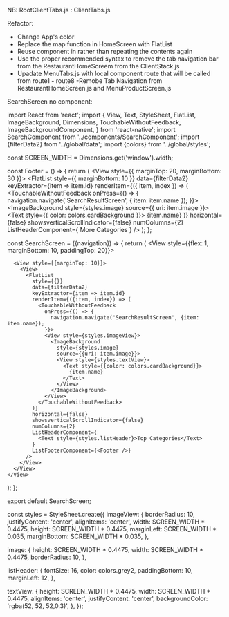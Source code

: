 NB:
RootClientTabs.js : ClientTabs.js

Refactor:
- Change App's color
- Replace the map function in HomeScreen with FlatList
- Reuse <FoofCard /> component in <SearchResultCard /> rather than repeating the contents again
- Use the proper recommended syntax to remove the tab navigation bar from the RestaurantHomeScreem from the ClientStack.js 
- Upadate MenuTabs.js with local component route that will be called from route1 - route8
-Remobe Tab Navigation from RestaurantHomeScreen.js and MenuProductScreen.js

SearchScreen no component:

import React from 'react';
import {
  View,
  Text,
  StyleSheet,
  FlatList,
  ImageBackground,
  Dimensions,
  TouchableWithoutFeedback,
  ImageBackgroundComponent,
} from 'react-native';
import SearchComponent from '../components/SearchComponent';
import {filterData2} from '../global/data';
import {colors} from '../global/styles';

const SCREEN_WIDTH = Dimensions.get('window').width;

const Footer = () => {
  return (
    <View style={{ marginTop: 20, marginBottom: 30 }}>
      <View>
        <FlatList
          style={{ marginBottom: 10 }}
          data={filterData2}
          keyExtractor={item => item.id}
          renderItem={({ item, index }) => (
            <TouchableWithoutFeedback
              onPress={() => {
                navigation.navigate('SearchResultScreen', { item: item.name });
              }}>
              <View style={styles.imageView}>
                <ImageBackground
                  style={styles.image}
                  source={{ uri: item.image }}>
                  <View style={styles.textView}>
                    <Text style={{ color: colors.cardBackground }}>
                      {item.name}
                    </Text>
                  </View>
                </ImageBackground>
              </View>
            </TouchableWithoutFeedback>
          )}
          horizontal={false}
          showsverticalScrollIndicator={false}
          numColumns={2}
          ListHeaderComponent={
            <Text style={styles.listHeader}>More Categories</Text>
          }
        />
      </View>
    </View>
  );
};

const SearchScreen = ({navigation}) => {
  return (
    <View style={{flex: 1, marginBottom: 10, paddingTop: 20}}>
      <SearchComponent />

      <View style={{marginTop: 10}}>
        <View>
          <FlatList
            style={{}}
            data={filterData2}
            keyExtractor={item => item.id}
            renderItem={({item, index}) => (
              <TouchableWithoutFeedback
                onPress={() => {
                  navigation.navigate('SearchResultScreen', {item: item.name});
                }}>
                <View style={styles.imageView}>
                  <ImageBackground
                    style={styles.image}
                    source={{uri: item.image}}>
                    <View style={styles.textView}>
                      <Text style={{color: colors.cardBackground}}>
                        {item.name}
                      </Text>
                    </View>
                  </ImageBackground>
                </View>
              </TouchableWithoutFeedback>
            )}
            horizontal={false}
            showsverticalScrollIndicator={false}
            numColumns={2}
            ListHeaderComponent={
              <Text style={styles.listHeader}>Top Categories</Text>
            }
            ListFooterComponent={<Footer />}
          />
        </View>
      </View>
    </View>
  );
};

export default SearchScreen;

const styles = StyleSheet.create({
  imageView: {
    borderRadius: 10,
    justifyContent: 'center',
    alignItems: 'center',
    width: SCREEN_WIDTH * 0.4475,
    height: SCREEN_WIDTH * 0.4475,
    marginLeft: SCREEN_WIDTH * 0.035,
    marginBottom: SCREEN_WIDTH * 0.035,
  },

  image: {
    height: SCREEN_WIDTH * 0.4475,
    width: SCREEN_WIDTH * 0.4475,
    borderRadius: 10,
  },

  listHeader: {
    fontSize: 16,
    color: colors.grey2,
    paddingBottom: 10,
    marginLeft: 12,
  },

  textView: {
    height: SCREEN_WIDTH * 0.4475,
    width: SCREEN_WIDTH * 0.4475,
    alignItems: 'center',
    justifyContent: 'center',
    backgroundColor: 'rgba(52, 52, 52,0.3)',
  },
});
